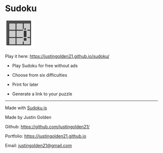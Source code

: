 # Sudoku

<img src="img/icon-256.png" width="96px">

Play it here: https://justingolden21.github.io/sudoku/

* Play Sudoku for free without ads

* Choose from six difficulties

* Print for later

* Generate a link to your puzzle

<hr>

Made with [Sudoku.js](https://github.com/robatron/sudoku.js/blob/master/sudoku.js)

Made by Justin Golden

Github: https://github.com/justingolden21/

Portfolio: https://justingolden21.github.io

Email: justingolden21@gmail.com

